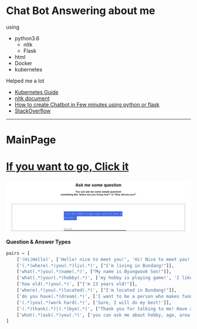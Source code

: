 # Chat Bot Answering about me

using
* python3.6
  * nltk
  * Flask
* html
* Docker
* kubernetes

Helped me a lot
* [Kubernetes Guide](https://cloud.google.com/kubernetes-engine/docs)
* [nltk document](https://www.nltk.org/index.html)
* [How to create Chatbot in Few minutes using python or flask](https://mc.ai/how-create-chatbot-in-few-minutes-using-python-or-flask/)
* [StackOverflow](https://stackoverflow.com/)
---
# MainPage
# [If you want to go, Click it](http://34.80.44.54/)
<a href="#"><img src = "https://github.com/Wook-2/chatbot/blob/master/img/main%20page.PNG" width="600px"></a>

**Question & Answer Types**  
``` python  
pairs = [
    ['(Hi|Hello)', ['Hello! nice to meet you!', 'Hi! Nice to meet you!']],
    ['(.*)where(.*)you(.*)liv(.*)', ["I'm living in Bundang!"]],
    ['what(.*)you(.*)name(.*)', ["My name is Byungwook Son!"]],
    ['what(.*)your(.*)hobby(.*)', ['my hobby is playing game!', 'I like to playing soccer!']],
    ['how old(.*)you(.*)', ["I'm 23 years old!"]],
    ['where(.*)you(.*)located(.*)', ["I'm located in Bundang!"]],
    ['do you have(.*)dream(.*)', ['I want to be a person who makes funny game!']],
    ['(.*)you(.*)work hard(.*)', ['Sure, I will do my best!']],
    ['(.*)thank(.*)|(.*)bye(.*)', ["Thank you for talking to me! Have a nice day!"]],
    ['what(.*)ask(.*)you(.*)', ['you can ask me about hobby, age, area ..']]
]  
```

